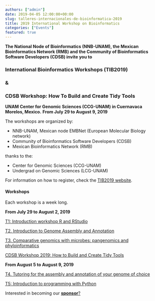 ```yaml
---
authors: ["admin"]
date: 2019-04-05 12:00:00+00:00
slug: talleres-internacionales-de-bioinformatica-2019
title: 2019 International Workshop on Bioinformatics
categories: ["Events"]
featured: true
---
```


**The National Node of Bioinformatics (NNB-UNAM), the Mexican Bioinformatics Network (RMB) and the Community of Bioinformatics Software Developers (CDSB) invite you to**

### International Bioinformatics Workshops (TIB2019)
### &
### CDSB Workshop: How To Build and Create Tidy Tools

**UNAM Center for Genomic Sciences (CCG-UNAM) in Cuernavaca Morelos, Mexico.**
**From July 29 to August 9, 2019**




The workshops are organized by:

 	
* NNB-UNAM, Mexican node EMBNet (European Molecular Biology network) 	
* Community of Bioinformatics Software Developers (CDSB)
* Mexican Bioinformatics Network (RMB)
  
 
thanks to the:

* Center for Genomic Sciences (CCG-UNAM)
* Undergrad on Genomic Sciences (LCG-UNAM)


For information on how to register, check the [TIB2019 website](http://congresos.nnb.unam.mx/TIB2019/).


#### Workshops

Each workshop is a week long.


**From July 29 to August 2, 2019**

[T1: Introduction workshop R and RStudio](http://congresos.nnb.unam.mx/TIB2019/t1-introduccion-a-r-y-r-studio)

[T2. Introduction to Genome Assembly and Annotation](http://congresos.nnb.unam.mx/TIB2019/t2-introduccion-al-ensamble-y-anotacion-de-genomas/)

[T3. Comparative genomics with microbes: pangenomics and phyloinformatics](http://congresos.nnb.unam.mx/TIB2019/t3-analisis-comparativo-de-genomas-microbianos-pangenomica-y-filoinformatica/)

[CDSB Workshop 2019: How to Build and Create Tidy Tools](http://congresos.nnb.unam.mx/TIB2019/cdsb-workshop-how-to-build-and-create-tidy-tools/)

**From August 5 to August 9, 2019**

[T4. Tutoring for the assembly and annotation of your genome of choice](http://congresos.nnb.unam.mx/TIB2019/t4-asesoria-para-el-ensamble-y-anotacion-de-tu-genoma-de-estudio/)

[T5: Introduction to programming with Python](http://congresos.nnb.unam.mx/TIB2019/t5-programacion-para-principiantes-con-python)



Interested in becoming our [**sponsor**?](../../niveles-de-patrocinio/)
